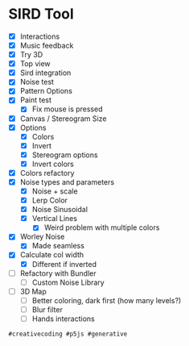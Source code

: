 # SIRD Tool

- [x] Interactions
- [x] Music feedback
- [x] Try 3D
- [x] Top view
- [x] Sird integration
- [x] Noise test
- [x] Pattern Options
- [x] Paint test
  - [x] Fix mouse is pressed
- [x] Canvas / Stereogram Size
- [x] Options
  - [x] Colors
  - [x] Invert
  - [x] Stereogram options
  - [x] Invert colors
- [x] Colors refactory
- [x] Noise types and parameters
  - [x] Noise + scale
  - [x] Lerp Color
  - [x] Noise Sinusoidal
  - [x] Vertical Lines
    - [x] Weird problem with multiple colors
- [x] Worley Noise
  - [x] Made seamless
- [x] Calculate col width
  - [x] Different if inverted
- [ ] Refactory with Bundler
  - [ ] Custom Noise Library
- [ ] 3D Map
  - [ ] Better coloring, dark first (how many levels?)
  - [ ] Blur filter
  - [ ] Hands interactions

`#creativecoding #p5js #generative`